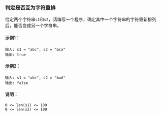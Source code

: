 ### 判定是否互为字符重排

给定两个字符串`s1`和`s2`，请编写一个程序，确定其中一个字符串的字符重新排列后，能否变成另一个字符串。

#### 示例1：
```
输入: s1 = "abc", s2 = "bca"
输出: true 
```

#### 示例2：
```
输入: s1 = "abc", s2 = "bad"
输出: false
```

#### 说明：
```
0 <= len(s1) <= 100
0 <= len(s2) <= 100
```